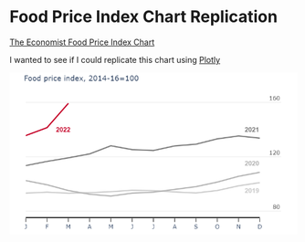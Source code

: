 # Food Price Index Chart Replication
[The Economist Food Price Index Chart](https://www.economist.com/graphic-detail/2022/04/08/russias-invasion-of-ukraine-is-causing-record-high-food-prices?utm_medium=social-media.content.np&utm_source=twitter&utm_campaign=editorial-social&utm_content=discovery.content&%3Ffsrc%3Dscn%2F=tw%2Fdc)

I wanted to see if I could replicate this chart using [Plotly](https://plotly.com/python/)

![My version](food_index.png "MarineGEO logo")